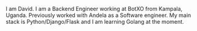    
   
   
   I am David. I am a Backend Engineer working at BotXO from Kampala, Uganda. Previously worked with Andela as a Software engineer. My main stack is Python/Django/Flask and I am learning Golang at the moment.
   
   
